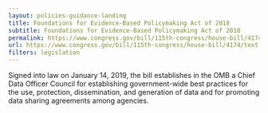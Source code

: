 ```yaml
---
layout: policies-guidance-landing
title: Foundations for Evidence-Based Policymaking Act of 2018
subtitle: Foundations for Evidence-Based Policymaking Act of 2018
permalink: https://www.congress.gov/bill/115th-congress/house-bill/4174/text
url: https://www.congress.gov/bill/115th-congress/house-bill/4174/text 
filters: legislation
---
```



Signed into law on January 14, 2019, the bill establishes in the OMB a Chief Data Officer Council for establishing government-wide best practices for the use, protection, dissemination, and generation of data and for promoting data sharing agreements among agencies.
